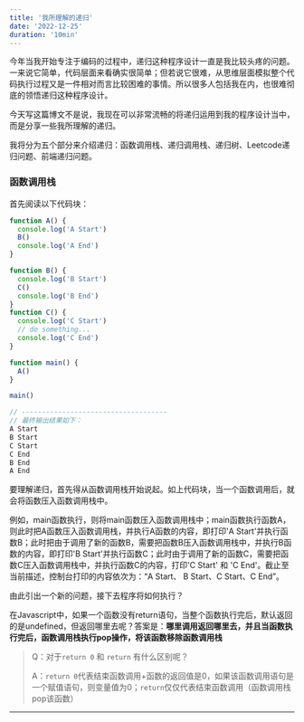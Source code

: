 ```yaml
---
title: '我所理解的递归'
date: '2022-12-25'
duration: '10min'
---
```

今年当我开始专注于编码的过程中，递归这种程序设计一直是我比较头疼的问题。一来说它简单，代码层面来看确实很简单；但若说它很难，从思维层面模拟整个代码执行过程又是一件相对而言比较困难的事情。所以很多人包括我在内，也很难彻底的领悟递归这种程序设计。

今天写这篇博文不是说，我现在可以非常流畅的将递归运用到我的程序设计当中，而是分享一些我所理解的递归。

我将分为五个部分来介绍递归：函数调用栈、递归调用栈、递归树、Leetcode递归问题、前端递归问题。

### 函数调用栈

首先阅读以下代码块：

```js
function A() {
  console.log('A Start')
  B()
  console.log('A End')
}

function B() {
  console.log('B Start')
  C()
  console.log('B End')
}
function C() {
  console.log('C Start')
  // do something...
  console.log('C End')
}

function main() {
  A()
}

main()

// ------------------------------------
// 最终输出结果如下：
A Start
B Start
C Start
C End
B End
A End
```

要理解递归，首先得从函数调用栈开始说起。如上代码块，当一个函数调用后，就会将函数压入函数调用栈中。

例如，main函数执行，则将main函数压入函数调用栈中；main函数执行函数A，则此时把A函数压入函数调用栈，并执行A函数的内容，即打印'A Start'并执行函数B；此时把由于调用了新的函数B，需要把函数B压入函数调用栈中，并执行B函数的内容，即打印'B Start'并执行函数C；此时由于调用了新的函数C，需要把函数C压入函数调用栈中，并执行函数C的内容，打印'C Start' 和 'C End'。截止至当前描述，控制台打印的内容依次为：“A Start、 B Start、C Start、C End”。

由此引出一个新的问题，接下去程序将如何执行？

在Javascript中，如果一个函数没有return语句，当整个函数执行完后，默认返回的是undefined，但返回哪里去呢？答案是：**哪里调用返回哪里去，并且当函数执行完后，函数调用栈执行pop操作，将该函数移除函数调用栈**

>Q：对于`return 0` 和 `return` 有什么区别呢？
>
>A：`return 0`代表结束函数调用+函数的返回值是0，如果该函数调用语句是一个赋值语句，则变量值为0；`return`仅仅代表结束函数调用（函数调用栈pop该函数）


---






